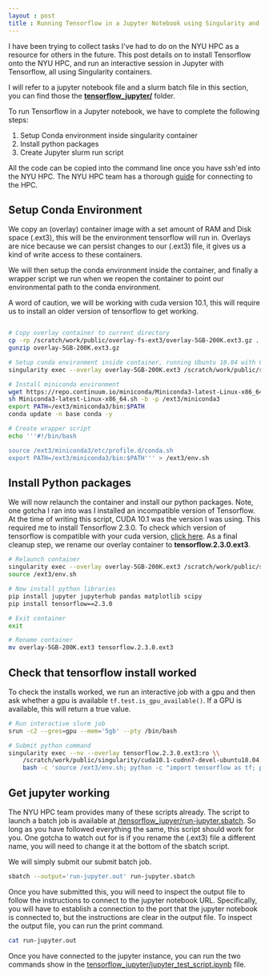 ```yaml
---
layout : post
title : Running Tensorflow in a Jupyter Notebook using Singularity and Slurm on NYU HPC
---
```


I have been trying to collect tasks I've had to do on the NYU HPC as a resource for others in the future. This post details on to install Tensorflow onto the NYU HPC, and run an interactive session in Jupyter with Tensorflow, all using Singularity containers. 

I will refer to a jupyter notebook file and a slurm batch file in this section, you can find those the [__tensorflow_jupyter/__](https://github.com/ryanlstevens/nyu_hpc_helpers/tree/main/tensorflow_jupyter) folder. 

To run Tensorflow in a Jupyter notebook, we have to complete the following steps:

1. Setup Conda environment inside singularity container
2. Install python packages 
3. Create Jupyter slurm run script

All the code can be copied into the command line once you have ssh'ed into the NYU HPC. The NYU HPC team has a thorough [guide](https://devwikis.nyu.edu/display/NYUHPC/Logging+in+to+the+NYU+HPC+Clusters) for connecting to the HPC.

## Setup Conda Environment 

We copy an (overlay) container image with a set amount of RAM and Disk space (.ext3), this will be the environment tensorflow will run in. Overlays are nice because we can persist changes to our (.ext3) file, it gives us a kind of write access to these containers. 

We will then setup the conda environment inside the container, and finally a wrapper script we run when we reopen the container to point our environmental path to the conda environment.

A word of caution, we will be working with cuda version 10.1, this will require us to install an older version of tensorflow to get working.

```bash 

# Copy overlay container to current directory
cp -rp /scratch/work/public/overlay-fs-ext3/overlay-5GB-200K.ext3.gz .
gunzip overlay-5GB-200K.ext3.gz

# Setup conda environment inside container, running Ubuntu 18.04 with Cuda 10.1 
singularity exec --overlay overlay-5GB-200K.ext3 /scratch/work/public/singularity/cuda10.1-cudnn7-devel-ubuntu18.04.sif /bin/bash

# Install miniconda environment 
wget https://repo.continuum.io/miniconda/Miniconda3-latest-Linux-x86_64.sh
sh Miniconda3-latest-Linux-x86_64.sh -b -p /ext3/miniconda3
export PATH=/ext3/miniconda3/bin:$PATH
conda update -n base conda -y

# Create wrapper script 
echo '''#!/bin/bash

source /ext3/miniconda3/etc/profile.d/conda.sh
export PATH=/ext3/miniconda3/bin:$PATH''' > /ext3/env.sh
``` 

## Install Python packages 

We will now relaunch the container and install our python packages. Note, one gotcha I ran into was I installed an incompatible version of Tensorflow. At the time of writing this script, CUDA 10.1 was the version I was using. This required me to install Tensorflow 2.3.0. To check which version of tensorflow is compatible with your cuda version, [click here](https://www.tensorflow.org/install/source#gpu). As a final cleanup step, we rename our overlay container to __tensorflow.2.3.0.ext3__.

```bash 
# Relaunch container 
singularity exec --overlay overlay-5GB-200K.ext3 /scratch/work/public/singularity/cuda10.1-cudnn7-devel-ubuntu18.04.sif /bin/bash
source /ext3/env.sh

# Now install python libraries 
pip install jupyter jupyterhub pandas matplotlib scipy 
pip install tensorflow==2.3.0

# Exit container 
exit 

# Rename container
mv overlay-5GB-200K.ext3 tensorflow.2.3.0.ext3
``` 

## Check that tensorflow install worked 

To check the installs worked, we run an interactive job with a gpu and then ask whether a gpu is available ``tf.test.is_gpu_available()``. If a GPU is available, this will return a true value.

```bash
# Run interactive slurm job 
srun -c2 --gres=gpu --mem='5gb' --pty /bin/bash

# Submit python command
singularity exec --nv --overlay tensorflow.2.3.0.ext3:ro \\ 
    /scratch/work/public/singularity/cuda10.1-cudnn7-devel-ubuntu18.04.sif \\ 
    bash -c 'source /ext3/env.sh; python -c "import tensorflow as tf; print(tf.test.is_gpu_available());"'
```

## Get jupyter working

The NYU HPC team provides many of these scripts already. The script to launch a batch job is available at [/tensorflow_jupyer/run-jupyter.sbatch](https://github.com/ryanlstevens/nyu_hpc_helpers/tree/main/tensorflow_jupyter/run-jupyter.sbatch). So long as you have followed everything the same, this script should work for you. One gotcha to watch out for is if you rename the (.ext3) file a different name, you will need to change it at the bottom of the sbatch script. 

We will simply submit our submit batch job.

```bash 
sbatch --output='run-jupyter.out' run-jupyter.sbatch
``` 

Once you have submitted this, you will need to inspect the output file to follow the instructions to connect to the jupyter notebook URL. Specifically, you will have to establish a connection to the port that the jupyter notebook is connected to, but the instructions are clear in the output file. To inspect the output file, you can run the print command.

```bash
cat run-jupyter.out
``` 

Once you have connected to the jupyter instance, you can run the two commands show in the [tensorflow_jupyter/jupyter_test_script.ipynb](https://github.com/ryanlstevens/nyu_hpc_helpers/tree/main/tensorflow_jupyter/jupyter_test_script.ipynb) file. 

